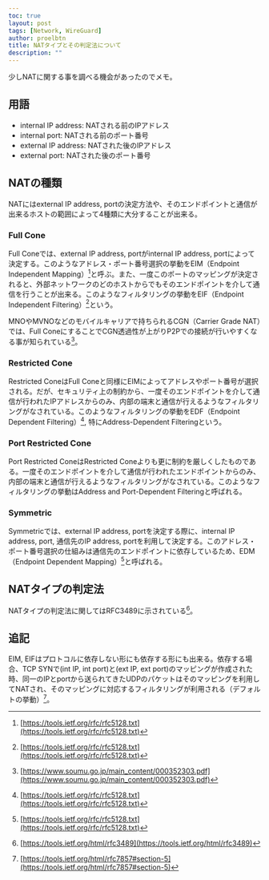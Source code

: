 ```yaml
---
toc: true
layout: post
tags: [Network, WireGuard]
author: proelbtn
title: NATタイプとその判定法について
description: ""
---
```


少しNATに関する事を調べる機会があったのでメモ。


## 用語

- internal IP address: NATされる前のIPアドレス
- internal port: NATされる前のポート番号
- external IP address: NATされた後のIPアドレス
- external port: NATされた後のポート番号


## NATの種類

NATにはexternal IP address, portの決定方法や、そのエンドポイントと通信が出来るホストの範囲によって4種類に大分することが出来る。

### Full Cone

Full Coneでは、external IP address, portがinternal IP address, portによって決定する。このようなアドレス・ポート番号選択の挙動をEIM（Endpoint Independent Mapping）[^1]と呼ぶ。また、一度このポートのマッピングが決定されると、外部ネットワークのどのホストからでもそのエンドポイントを介して通信を行うことが出来る。このようなフィルタリングの挙動をEIF（Endpoint Independent Filtering）[^1]という。

MNOやMVNOなどのモバイルキャリアで持ちられるCGN（Carrier Grade NAT）では、Full ConeにすることでCGN透過性が上がりP2Pでの接続が行いやすくなる事が知られている[^2]。

### Restricted Cone

Restricted ConeはFull Coneと同様にEIMによってアドレスやポート番号が選択される。だが、セキュリティ上の制約から、一度そのエンドポイントを介して通信が行われたIPアドレスからのみ、内部の端末と通信が行えるようなフィルタリングがなされている。このようなフィルタリングの挙動をEDF（Endpoint Dependent Filtering）[^1], 特にAddress-Dependent Filteringという。

### Port Restricted Cone

Port Restricted ConeはRestricted Coneよりも更に制約を厳しくしたものである。一度そのエンドポイントを介して通信が行われたエンドポイントからのみ、内部の端末と通信が行えるようなフィルタリングがなされている。このようなフィルタリングの挙動はAddress and Port-Dependent Filteringと呼ばれる。

### Symmetric

Symmetricでは、external IP address, portを決定する際に、internal IP address, port, 通信先のIP address, portを利用して決定する。このアドレス・ポート番号選択の仕組みは通信先のエンドポイントに依存しているため、EDM（Endpoint Dependent Mapping）[^1]と呼ばれる。


## NATタイプの判定法

NATタイプの判定法に関してはRFC3489に示されている[^3]。


## 追記

EIM, EIFはプロトコルに依存しない形にも依存する形にも出来る。依存する場合、TCP SYNで(int IP, int port)と(ext IP, ext port)のマッピングが作成された時、同一のIPとportから送られてきたUDPのパケットはそのマッピングを利用してNATされ、そのマッピングに対応するフィルタリングが利用される（デフォルトの挙動）[^4]。


[^1]: [https://tools.ietf.org/rfc/rfc5128.txt](https://tools.ietf.org/rfc/rfc5128.txt)
[^2]: [https://www.soumu.go.jp/main_content/000352303.pdf](https://www.soumu.go.jp/main_content/000352303.pdf)
[^3]: [https://tools.ietf.org/html/rfc3489](https://tools.ietf.org/html/rfc3489)
[^4]: [https://tools.ietf.org/html/rfc7857#section-5](https://tools.ietf.org/html/rfc7857#section-5)